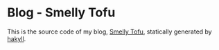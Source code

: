 Blog - Smelly Tofu
===

This is the source code of my blog, [Smelly Tofu](http://blog.phil.tw/), statically generated by [hakyll](http://jaspervdj.be/hakyll/).

